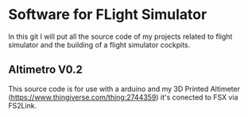 # Software for FLight Simulator

In this git I will put all the source code of my projects related to flight simulator
and the building of a flight simulator cockpits.

## Altimetro V0.2

This source code is for use with a arduino and my 3D Printed Altimeter (https://www.thingiverse.com/thing:2744359)
it's conected to FSX via FS2Link.
